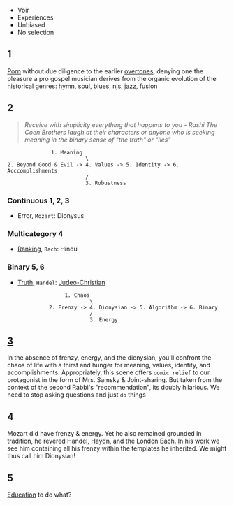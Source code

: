 - Voir
- Experiences
- Unbiased
- No selection

## 1


[Porn](https://m.youtube.com/watch?v=qS0IsmEAoJY) without due diligence to the earlier [overtones](https://www.britannica.com/science/sound-physics/Overtones), denying one the pleasure a pro gospel musician derives from the organic evolution of the historical genres: hymn, soul, blues, njs, jazz, fusion 

## 2

> *Receive with simplicity everything that happens to you - Rashi*
> *The Coen Brothers laugh at their characters or anyone who is seeking meaning in the binary sense of "the truth" or "lies"*

                  1. Meaning
                             \
    2. Beyond Good & Evil -> 4. Values -> 5. Identity -> 6. Acccomplishments
                             /
                             3. Robustness


### Continuous 1, 2, 3
- Error, `Mozart`: Dionysus
### Multicategory 4
- [Ranking](https://abikesa.github.io/philosophy/foreword/foreword.html), `Bach`: Hindu
### Binary 5, 6
- [Truth](https://www.youtube.com/watch?v=uoetGnTIjWY)[,](https://www.youtube.com/watch?v=Zz-mpgYNUW8) `Handel`: [Judeo-Christian](https://www.youtube.com/watch?v=N9v6VJLZ8_I)

                     1. Chaos
                             \
                2. Frenzy -> 4. Dionysian -> 5. Algorithm -> 6. Binary
                             /
                             3. Energy

## [3](https://www.youtube.com/watch?v=dlvKrzInK7w)

In the absence of frenzy, energy, and the dionysian, you'll confront the chaos of life with a thirst and hunger for meaning, values, identity, and accomplishments. Appropriately, this scene offers `comic relief` to our protagonist in the form of Mrs. Samsky & Joint-sharing. But taken from the context of the second Rabbi's "recommendation", its doubly hilarious. We need to stop asking questions and just `do` things

## 4

Mozart did have frenzy & energy. Yet he also remained grounded in tradition, he revered Handel, Haydn, and the London Bach. In his work we see him containing all his frenzy within the templates he inherited. We might thus call him Dionysian!

## 5

[Education](https://www.youtube.com/watch?v=1lFVRqOammw) to do what?
